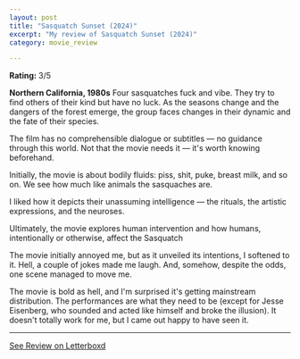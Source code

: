 ```yaml
---
layout: post
title: "Sasquatch Sunset (2024)"
excerpt: "My review of Sasquatch Sunset (2024)"
category: movie_review

---
```


**Rating:** 3/5

<b>Northern California, 1980s</b>
Four sasquatches fuck and vibe. They try to find others of their kind but have no luck. As the seasons change and the dangers of the forest emerge, the group faces changes in their dynamic and the fate of their species.

The film has no comprehensible dialogue or subtitles — no guidance through this world. Not that the movie needs it — it's worth knowing beforehand.

Initially, the movie is about bodily fluids: piss, shit, puke, breast milk, and so on. We see how much like animals the sasquaches are.

I liked how it depicts their unassuming intelligence — the rituals, the artistic expressions, and the neuroses.

Ultimately, the movie explores human intervention and how humans, intentionally or otherwise, affect the Sasquatch

The movie initially annoyed me, but as it unveiled its intentions, I softened to it. Hell, a couple of jokes made me laugh. And, somehow, despite the odds, one scene managed to move me.

The movie is bold as hell, and I'm surprised it's getting mainstream distribution. The performances are what they need to be (except for Jesse Eisenberg, who sounded and acted like himself and broke the illusion). It doesn't totally work for me, but I came out happy to have seen it.

<hr>

[See Review on Letterboxd](https://boxd.it/6lbHj5)
